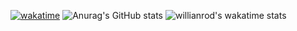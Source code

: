 [![wakatime](https://wakatime.com/badge/user/de1ae234-bd85-4b42-88f4-9c5e5eb67eb1.svg)](https://wakatime.com/@de1ae234-bd85-4b42-88f4-9c5e5eb67eb1)
![Anurag's GitHub stats](https://github-readme-stats.vercel.app/api?username=JustinWrld&count_private=true.&show_icons=true&theme=radical&repo=github-readme-stats)
![willianrod's wakatime stats](https://github-readme-stats.vercel.app/api/wakatime?username=@JustinWrld)

